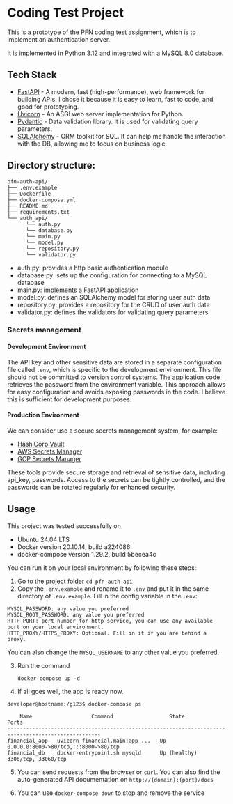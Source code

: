 # Coding Test Project

This is a prototype of the PFN coding test assignment, which is to implement an authentication server. 

It is implemented in Python 3.12 and integrated with a MySQL 8.0 database.


## Tech Stack

- [FastAPI](https://fastapi.tiangolo.com/lo/) - A modern, fast (high-performance), web framework for building APIs. 
I chose it because it is easy to learn, fast to code, and good for prototyping. 
- [Uvicorn](https://www.uvicorn.org/) - An ASGI web server implementation for Python.
- [Pydantic](https://docs.pydantic.dev/latest/) - Data validation library. It is used for validating query parameters.
- [SQLAlchemy](https://www.sqlalchemy.org/) - ORM toolkit for SQL. It can help me handle the interaction with the DB, 
allowing me to focus on business logic.

## Directory structure:
```
pfn-auth-api/
├── .env.example
├── Dockerfile
├── docker-compose.yml
├── README.md
├── requirements.txt
└── auth_api/
      └── auth.py
      └── database.py
      └── main.py
      └── model.py
      └── repository.py
      └── validator.py
```
- auth.py: provides a http basic authentication module
- database.py: sets up the configuration for connecting to a MySQL database
- main.py: implements a FastAPI application
- model.py: defines an SQLAlchemy model for storing user auth data
- repository.py: provides a repository for the CRUD of user auth data
- validator.py: defines the validators for validating query parameters


### Secrets management
#### Development Environment

The API key and other sensitive data are stored in a separate configuration file called `.env`, 
which is specific to the development environment. This file should not be committed to version control systems. 
The application code retrieves the password from the environment variable. 
This approach allows for easy configuration and avoids exposing passwords in the code. 
I believe this is sufficient for development purposes.

#### Production Environment
We can consider use a secure secrets management system, for example:
- [HashiCorp Vault](https://www.hashicorp.com/products/vault)
- [AWS Secrets Manager](https://aws.amazon.com/jp/secrets-manager/)
- [GCP Secrets Manager](https://cloud.google.com/secret-manager)

These tools provide secure storage and retrieval of sensitive data, including api_key, passwords. 
Access to the secrets can be tightly controlled, and the passwords can be rotated regularly for enhanced security.

## Usage
This project was tested successfully on 
- Ubuntu 24.04 LTS
- Docker version 20.10.14, build a224086
- docker-compose version 1.29.2, build 5becea4c

You can run it on your local environment by following these steps:


1. Go to the project folder `cd pfn-auth-api`
2. Copy the `.env.example` and rename it to `.env` and put it in the same directory of `.env.example`.
Fill in the config variable in the `.env`:
```
MYSQL_PASSWORD: any value you preferred
MYSQL_ROOT_PASSWORD: any value you preferred
HTTP_PORT: port number for http service, you can use any available port on your local environment.
HTTP_PROXY/HTTPS_PROXY: Optional. Fill in it if you are behind a proxy.
```
You can also change the `MYSQL_USERNAME` to any other value you preferred.

3. Run the command
   ```
   docker-compose up -d
   ```
   
4. If all goes well, the app is ready now.
```shell
developer@hostname:/g123$ docker-compose ps

    Name                   Command                  State                      Ports
----------------------------------------------------------------------------------------------------
financial_app   uvicorn financial.main:app ...   Up             0.0.0.0:8000->80/tcp,:::8000->80/tcp
financial_db    docker-entrypoint.sh mysqld      Up (healthy)   3306/tcp, 33060/tcp
```

5. You can send requests from the browser or `curl`. 
You can also find the auto-generated API documentation on `http://{domain}:{port}/docs`

6. You can use `docker-compose down` to stop and remove the service
